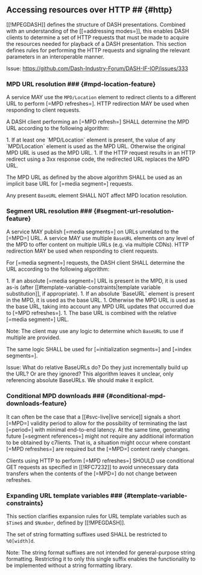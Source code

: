 ## Accessing resources over HTTP ## {#http}

[[!MPEGDASH]] defines the structure of DASH presentations. Combined with an understanding of the [[=addressing modes=]], this enables DASH clients to determine a set of HTTP requests that must be made to acquire the resources needed for playback of a DASH presentation. This section defines rules for performing the HTTP requests and signaling the relevant parameters in an interoperable manner.

Issue: https://github.com/Dash-Industry-Forum/DASH-IF-IOP/issues/333

### MPD URL resolution ### {#mpd-location-feature}

A service MAY use the `MPD/Location` element to redirect clients to a different URL to perform [=MPD refreshes=]. HTTP redirection MAY be used when responding to client requests.

A DASH client performing an [=MPD refresh=] SHALL determine the MPD URL according to the following algorithm:

<div algorithm="MPD refresh">
1. If at least one `MPD/Location` element is present, the value of any `MPD/Location` element is used as the MPD URL. Otherwise the original MPD URL is used as the MPD URL.
1. If the HTTP request results in an HTTP redirect using a 3xx response code, the redirected URL replaces the MPD URL.

</div>

The MPD URL as defined by the above algorithm SHALL be used as an implicit base URL for [=media segment=] requests.

Any present `BaseURL` element SHALL NOT affect MPD location resolution.

### Segment URL resolution ### {#segment-url-resolution-feature}

A service MAY publish [=media segments=] on URLs unrelated to the [=MPD=] URL. A service MAY use multiple `BaseURL` elements on any level of the MPD to offer content on multiple URLs (e.g. via multiple CDNs). HTTP redirection MAY be used when responding to client requests.

For [=media segment=] requests, the DASH client SHALL determine the URL according to the following algorithm:

<div algorithm="Segment request">
1. If an absolute [=media segment=] URL is present in the MPD, it is used as-is (after [[#template-variable-constraints|template variable substitution]], if appropriate).
1. If an absolute `BaseURL` element is present in the MPD, it is used as the base URL.
1. Otherwise the MPD URL is used as the base URL, taking into account any MPD URL updates that occurred due to [=MPD refreshes=].
1. The base URL is combined with the relative [=media segment=] URL.

</div>

Note: The client may use any logic to determine which `BaseURL` to use if multiple are provided.

The same logic SHALL be used for [=initialization segments=] and [=index segments=].

Issue: What do relative BaseURLs do? Do they just incrementally build up the URL? Or are they ignored? This algorithm leaves it unclear, only referencing absolute BaseURLs. We should make it explicit.

### Conditional MPD downloads ### {#conditional-mpd-downloads-feature}

It can often be the case that a [[#svc-live|live service]] signals a short [=MPD=] validity period to allow for the possibility of terminating the last [=period=] with minimal end-to-end latency. At the same time, generating future [=segment references=] might not require any additional information to be obtained by c7lients. That is, a situation might occur where constant [=MPD refreshes=] are required but the [=MPD=] content rarely changes.

Clients using HTTP to perform [=MPD refreshes=] SHOULD use conditional GET requests as specified in [[!RFC7232]] to avoid unnecessary data transfers when the contents of the [=MPD=] do not change between refreshes.

### Expanding URL template variables ### {#template-variable-constraints}

This section clarifies expansion rules for URL template variables such as `$Time$` and `$Number`, defined by [[!MPEGDASH]].

The set of string formatting suffixes used SHALL be restricted to `%0[width]d`.

Note: The string format suffixes are not intended for general-purpose string formatting. Restricting it to only this single suffix enables the functionality to be implemented without a string formatting library.